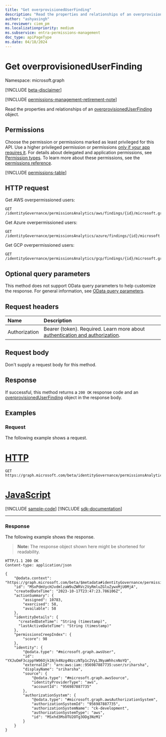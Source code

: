 ```yaml
---
title: "Get overprovisionedUserFinding"
description: "Read the properties and relationships of an overprovisionedUserFinding object."
author: "ashyasingh"
ms.reviewer: ciem_pm
ms.localizationpriority: medium
ms.subservice: entra-permissions-management
doc_type: apiPageType
ms.date: 04/18/2024
---
```


# Get overprovisionedUserFinding
Namespace: microsoft.graph

[!INCLUDE [beta-disclaimer](../../includes/beta-disclaimer.md)]

[!INCLUDE [permissions-management-retirement-note](../../includes/permissions-management-retirement-note.md)]

Read the properties and relationships of an [overprovisionedUserFinding](../resources/overprovisioneduserfinding.md) object.

## Permissions

Choose the permission or permissions marked as least privileged for this API. Use a higher privileged permission or permissions [only if your app requires it](/graph/permissions-overview#best-practices-for-using-microsoft-graph-permissions). For details about delegated and application permissions, see [Permission types](/graph/permissions-overview#permission-types). To learn more about these permissions, see the [permissions reference](/graph/permissions-reference).

<!-- { "blockType": "permissions", "name": "overprovisioneduserfinding_get" } -->
[!INCLUDE [permissions-table](../includes/permissions/overprovisioneduserfinding-get-permissions.md)]

## HTTP request

Get AWS overpermissioned users:
<!-- {
  "blockType": "ignored"
}
-->
```http
GET /identityGovernance/permissionsAnalytics/aws/findings/{id}/microsoft.graph.overprovisionedUserFinding
```

Get Azure overpermissioned users:
<!-- {
  "blockType": "ignored"
}
-->
```http
GET /identityGovernance/permissionsAnalytics/azure/findings/{id}/microsoft.graph.overprovisionedUserFinding
```

Get GCP overpermissioned users:
<!-- {
  "blockType": "ignored"
}
-->
```http
GET /identityGovernance/permissionsAnalytics/gcp/findings/{id}/microsoft.graph.overprovisionedUserFinding
```

## Optional query parameters

This method does not support OData query parameters to help customize the response. For general information, see [OData query parameters](/graph/query-parameters).

## Request headers

|Name|Description|
|:---|:---|
|Authorization|Bearer {token}. Required. Learn more about [authentication and authorization](/graph/auth/auth-concepts).|

## Request body
Don't supply a request body for this method.

## Response

If successful, this method returns a `200 OK` response code and an [overprovisionedUserFinding](../resources/overprovisioneduserfinding.md) object in the response body.

## Examples

### Request

The following example shows a request.
# [HTTP](#tab/http)
<!-- {
  "blockType": "request",
  "name": "get_overprovisioneduserfinding"
}
-->
```http
GET https://graph.microsoft.com/beta/identityGovernance/permissionsAnalytics/azure/findings/MSxPdmVycHJvdmlzaW9uZWRVc2VyRmluZGluZywxMjU0MjA/microsoft.graph.overprovisionedUserFinding
```

# [JavaScript](#tab/javascript)
[!INCLUDE [sample-code](../includes/snippets/javascript/get-overprovisioneduserfinding-javascript-snippets.md)]
[!INCLUDE [sdk-documentation](../includes/snippets/snippets-sdk-documentation-link.md)]

---

### Response

The following example shows the response.
>**Note:** The response object shown here might be shortened for readability.
<!-- {
  "blockType": "response",
  "truncated": true,
  "@odata.type": "microsoft.graph.overprovisionedUserFinding"
}
-->
```http
HTTP/1.1 200 OK
Content-type: application/json

{
    "@odata.context": "https://graph.microsoft.com/beta/$metadata#identityGovernance/permissionsAnalytics/aws/findings/microsoft.graph.overprovisionedUserFinding/$entity",
    "id": "MSxPdmVycHJvdmlzaW9uZWRVc2VyRmluZGluZywxMjU0MjA",
    "createdDateTime": "2023-10-17T23:47:23.786106Z",
    "actionSummary": {
        "assigned": 10783,
        "exercised": 58,
        "available": 58
    },
    "identityDetails": {
      "createdDateTime": "String (timestamp)",
      "lastActiveDateTime": "String (timestamp)"
    },
    "permissionsCreepIndex": {
        "score": 98
    },
    "identity": {
        "@odata.type": "#microsoft.graph.awsUser",
        "id": "YXJuOmF3czppYW06Ojk1Njk4Nzg4NzczNTp1c2VyL3NyaWhhcnNoYQ",
        "externalId": "arn:aws:iam::956987887735:user/sriharsha",
        "displayName": "sriharsha",
        "source": {
            "@odata.type": "#microsoft.graph.awsSource",
            "identityProviderType": "aws",
            "accountId": "956987887735"
        },
        "authorizationSystem": {
            "@odata.type": "#microsoft.graph.awsAuthorizationSystem",
            "authorizationSystemId": "956987887735",
            "authorizationSystemName": "ck-development",
            "authorizationSystemType": "aws",
            "id": "MSxhd3MsOTU2OTg3ODg3NzM1"
        }
    }
}
```

